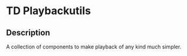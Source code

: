 # TD Playbackutils

## Description
A collection of components to make playback of any kind much simpler.


